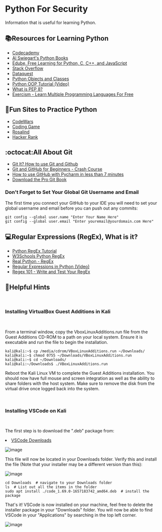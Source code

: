 # Python For Security

Information that is useful for learning Python.

## :books:Resources for Learning Python ##

<ul>
  <li><a href="https://www.codecademy.com">Codecademy</a></li>
  <li><a href="https://www.amazon.com/s?k=al+sweigart&sprefix=al+swe%2Caps%2C89&ref=nb_sb_ss_ts-doa-p_1_6">Al Swiegart's Python Books</a></li>
  <li><a href="https://edube.org/">Edube, Free Learning for Python, C, C++, and JavaScript</a></li>
  <li><a href="https://stackoverflow.com/">Stack Overflow</a></li>
  <li><a href="https://www.dataquest.io/">Dataquest</a></li>
  <li><a href="https://www.programiz.com/python-programming/class">Python Objects and Classes</a></li>
  <li><a href="https://www.youtube.com/watch?v=ZDa-Z5JzLYM">Python OOP Tutorial (Video)</a></li>
  <li><a href="https://realpython.com/python-pep8/">What is PEP 8?</a></li>
  <li><a href="https://exercism.org/">Exercism - Learn Multiple Programming Languages For Free</a></li>
</ul>

## :snake:Fun Sites to Practice Python ##

<ul>
  <li><a href="https://www.codewars.com/">CodeWars</a></li>
  <li><a href="https://www.codingame.com/start">Coding Game</a></li>
  <li><a href="https://rosalind.info/problems/locations/">Rosalind</a></li>
  <li><a href="https://www.hackerrank.com/auth/signup">Hacker Rank</a></li>
</ul>

## :octocat:All About Git ##

<ul>
  <li><a href="https://www.youtube.com/watch?v=HkdAHXoRtos">Git It? How to use Git and Github</a></li>
  <li><a href="https://www.youtube.com/watch?v=RGOj5yH7evk">Git and GitHub for Beginners - Crash Course</a></li>
  <li><a href="https://www.youtube.com/watch?v=a8MckiothGc">How to use GitHub with Pycharm in less than 7 minutes</a></li>
  <li><a href="https://git-scm.com/book/en/v2">Download the Pro Git Book</a></li>
</ul>

### Don't Forget to Set Your Global Git Username and Email ###
The first time you connect your GitHub to your IDE you will need to set your global username and email
before you can push out any commits:
```
git config --global user.name "Enter Your Name Here"
git config --global user.email "Enter youremail@yourdomain.com Here"
```


## :computer:Regular Expressions (RegEx), What is it? ##

<ul>
  <li><a href="https://towardsdatascience.com/a-very-easy-tutorial-to-learn-python-regular-expression-re-c42fbbc01ef2">Python RegEx Tutorial</a></li>
  <li><a href="https://www.w3schools.com/python/python_regex.asp">W3Schools Python RegEx</a></li>
  <li><a href="https://realpython.com/regex-python/">Real Python - RegEx</a></li>
  <li><a href="https://www.youtube.com/watch?v=AEE9ecgLgdQ">Regular Expressions in Python (Video)</a></li>
  <li><a href="https://regex101.com/">Regex 101 - Write and Test Your RegEx</a></li>
</ul>


## :pushpin:Helpful Hints ##

<br />

### Installing VirtualBox Guest Additions in Kali ###

<br />

From a terminal window, copy the VboxLinuxAdditions.run file from the Guest Additions CD-ROM to a path on your local system.
Ensure it is executable and run the file to begin the installation.

```
kali@kali:~$ cp /media/cdrom/VBoxLinuxAdditions.run ~/Downloads/
kali@kali:~$ chmod 0755 ~/Downloads/VBoxLinuxAdditions.run
kali@kali:~$ cd ~/Downloads/
kali@kali:~/Downloads$ ./VBoxLinuxAdditions.run
```

Reboot the Kali Linux VM to complete the Guest Additions installation.
You should now have full mouse and screen integration as well as the ability to share folders with the host system.
Make sure to remove the disk from the virtual drive once logged back into the system.

<br />

### Installing VSCode on Kali ###

<br />

The first step is to download the ".deb" package from:

<li><a href="https://code.visualstudio.com/download">VSCode Downloads</a></li>

![image](https://user-images.githubusercontent.com/10188810/178114902-37117e8f-5221-453b-9afc-9605bdecfb69.png)

This file will now be located in your Downloads folder. Verify this and install the file (Note that your installer may be a different version than this):

![image](https://user-images.githubusercontent.com/10188810/178114927-e76290c2-1e98-48d0-9d69-d3dd98d995fe.png)

```
cd Downloads  # navigate to your Downloads folder
ls  # List out all the items in the folder
sudo apt install ./code_1.69.0-1657183742_amd64.deb  # install the package

```

That's it! VSCode is now installed on your machine, feel free to delete the installer package in your "Downloads" folder. You will now be able to find VSCode in your "Applications" by searching in the top left corner.

![image](https://user-images.githubusercontent.com/10188810/178114958-a6a02555-6de9-48f3-bc54-4657807dea5f.png)


